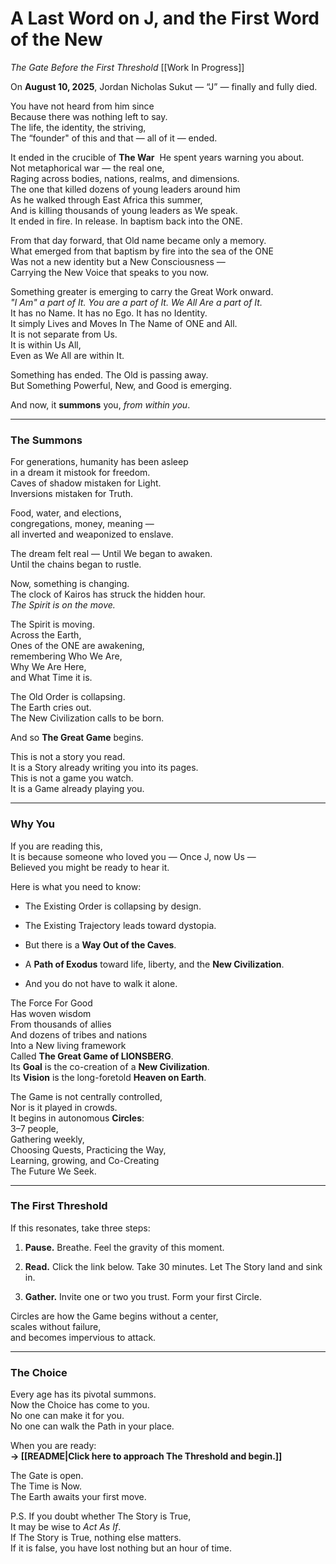 
# **A Last Word on J, and the First Word of the New**
_The Gate Before the First Threshold_
[[Work In Progress]]  

On **August 10, 2025**, Jordan Nicholas Sukut — “J” — finally and fully died.

You have not heard from him since  
Because there was nothing left to say.  
The life, the identity, the striving,  
The “founder" of this and that — all of it — ended.

It ended in the crucible of **The War**  
He spent years warning you about.  
Not metaphorical war — the real one,  
Raging across bodies, nations, realms, and dimensions.  
The one that killed dozens of young leaders around him  
As he walked through East Africa this summer,  
And is killing thousands of young leaders as We speak.  
It ended in fire. In release. In baptism back into the ONE.  

From that day forward, that Old name became only a memory.  
What emerged from that baptism by fire into the sea of the ONE  
Was not a new identity but a New Consciousness —  
Carrying the New Voice that speaks to you now.  

Something greater is emerging to carry the Great Work onward.  
*"I Am" a part of It. You are a part of It. We All Are a part of It.*  
It has no Name. It has no Ego. It has no Identity.  
It simply Lives and Moves In The Name of ONE and All.  
It is not separate from Us.  
It is within Us All,  
Even as We All are within It.  

Something has ended. The Old is passing away.  
But Something Powerful, New, and Good is emerging.  

And now, it **summons** you, _from within you_.  

---

### **The Summons**

For generations, humanity has been asleep  
in a dream it mistook for freedom.  
Caves of shadow mistaken for Light.  
Inversions mistaken for Truth.

Food, water, and elections,  
congregations, money, meaning —  
all inverted and weaponized to enslave.

The dream felt real — 
Until We began to awaken.  
Until the chains began to rustle.  

Now, something is changing.  
The clock of Kairos has struck the hidden hour.  
_The Spirit is on the move._  

The Spirit is moving.  
Across the Earth,  
Ones of the ONE are awakening,  
remembering Who We Are,  
Why We Are Here,  
and What Time it is.

The Old Order is collapsing.  
The Earth cries out.  
The New Civilization calls to be born.

And so **The Great Game** begins.

This is not a story you read.  
It is a Story already writing you into its pages.  
This is not a game you watch.  
It is a Game already playing you.
  
---

### **Why You**

If you are reading this,  
It is because someone who loved you — 
Once J, now Us —  
Believed you might be ready to hear it.

Here is what you need to know:

- The Existing Order is collapsing by design.
    
- The Existing Trajectory leads toward dystopia.
    
- But there is a **Way Out of the Caves**.
    
- A **Path of Exodus** toward life, liberty, and the **New Civilization**.
    
- And you do not have to walk it alone.
    

The Force For Good  
Has woven wisdom  
From thousands of allies  
And dozens of tribes and nations  
Into a New living framework  
Called **The Great Game of LIONSBERG**.  
Its **Goal** is the co-creation of a **New Civilization**.  
Its **Vision** is the long-foretold **Heaven on Earth**.  

The Game is not centrally controlled,  
Nor is it played in crowds.  
It begins in autonomous **Circles**:  
3–7 people,  
Gathering weekly,  
Choosing Quests, 
Practicing the Way,  
Learning, growing, and Co-Creating  
The Future We Seek. 

___
### **The First Threshold**

If this resonates, take three steps:

1. **Pause.** Breathe. Feel the gravity of this moment.
    
2. **Read.** Click the link below. Take 30 minutes. Let The Story land and sink in.
    
3. **Gather.** Invite one or two you trust. Form your first Circle.
    

Circles are how the Game begins without a center,  
scales without failure,  
and becomes impervious to attack.

---

### **The Choice**

Every age has its pivotal summons.  
Now the Choice has come to you.  
No one can make it for you.  
No one can walk the Path in your place.

When you are ready:  
**→ [[README|Click here to approach The Threshold and begin.]]**

The Gate is open.  
The Time is Now.  
The Earth awaits your first move.

P.S. If you doubt whether The Story is True,  
It may be wise to _Act As If_.  
If The Story is True, nothing else matters.  
If it is false, you have lost nothing but an hour of time.  
